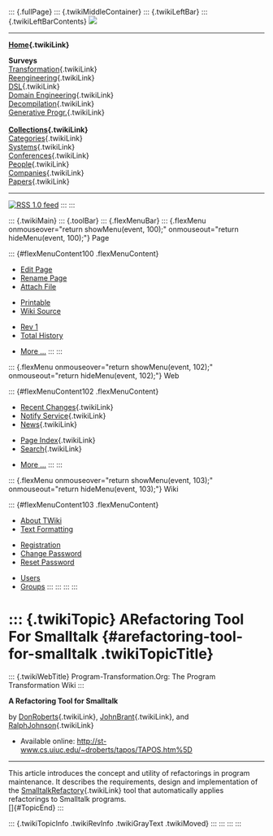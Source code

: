 ::: {.fullPage}
::: {.twikiMiddleContainer}
::: {.twikiLeftBar}
::: {.twikiLeftBarContents}
![](../pub/transformation.gif)

------------------------------------------------------------------------

**[Home](WebHome){.twikiLink}**

**Surveys**\
[Transformation](ProgramTransformation){.twikiLink}\
[Reengineering](ReengineeringWiki){.twikiLink}\
[DSL](DomainSpecificLanguages){.twikiLink}\
[Domain Engineering](DomainEngineering){.twikiLink}\
[Decompilation](DeCompilation){.twikiLink}\
[Generative Progr.](GenerativeProgrammingWiki){.twikiLink}\
\
**[Collections](CategoryCollection){.twikiLink}**\
[Categories](CategoryCategory){.twikiLink}\
[Systems](TransformationSystems){.twikiLink}\
[Conferences](TransformationConferences){.twikiLink}\
[People](TransformationPeople){.twikiLink}\
[Companies](TransformationCompanies){.twikiLink}\
[Papers](CategoryPaper){.twikiLink}

------------------------------------------------------------------------

[![](../pub/rss.gif "RSS 1.0 feed")](WebRss@skin=rss)
:::
:::

::: {.twikiMain}
::: {.toolBar}
::: {.flexMenuBar}
::: {.flexMenu onmouseover="return showMenu(event, 100);" onmouseout="return hideMenu(event, 100);"}
Page

::: {#flexMenuContent100 .flexMenuContent}
-   [Edit
    Page](http://www.program-transformation.org/edit/Transform/ARefactoringToolForSmalltalk?t=1536826422)
-   [Rename
    Page](http://www.program-transformation.org/rename/Transform/ARefactoringToolForSmalltalk)
-   [Attach
    File](http://www.program-transformation.org/attach/Transform/ARefactoringToolForSmalltalk)

<!-- -->

-   [Printable](http://www.program-transformation.org/view/Transform/ARefactoringToolForSmalltalk?skin=print.pattern)
-   [Wiki
    Source](http://www.program-transformation.org/view/Transform/ARefactoringToolForSmalltalk?skin=text&raw=on&contenttype=text/plain)

<!-- -->

-   [Rev
    1](http://www.program-transformation.org/view/Transform/ARefactoringToolForSmalltalk?rev=1.1)
-   [Total
    History](http://www.program-transformation.org/rdiff/Transform/ARefactoringToolForSmalltalk)

<!-- -->

-   [More
    \...](http://www.program-transformation.org/oops/Transform/ARefactoringToolForSmalltalk?template=oopsmore&param1=1.1&param2=1.1)
:::
:::

::: {.flexMenu onmouseover="return showMenu(event, 102);" onmouseout="return hideMenu(event, 102);"}
Web

::: {#flexMenuContent102 .flexMenuContent}
-   [Recent Changes](WebChanges){.twikiLink}
-   [Notify Service](WebNotify){.twikiLink}
-   [News](WebNews){.twikiLink}

<!-- -->

-   [Page Index](WebIndex){.twikiLink}
-   [Search](WebSearch){.twikiLink}

<!-- -->

-   [More
    \...](http://www.program-transformation.org/oops/Transform/ARefactoringToolForSmalltalk?template=oopsmore&param1=1.1&param2=1.1)
:::
:::

::: {.flexMenu onmouseover="return showMenu(event, 103);" onmouseout="return hideMenu(event, 103);"}
Wiki

::: {#flexMenuContent103 .flexMenuContent}
-   [About
    TWiki](http://www.program-transformation.org/view/TWiki/WebHome)
-   [Text
    Formatting](http://www.program-transformation.org/view/TWiki/TextFormattingRules)

<!-- -->

-   [Registration](http://www.program-transformation.org/view/TWiki/TWikiRegistration)
-   [Change
    Password](http://www.program-transformation.org/view/TWiki/ChangePassword)
-   [Reset
    Password](http://www.program-transformation.org/view/TWiki/ResetPassword)

<!-- -->

-   [Users](http://www.program-transformation.org/view/Main/TWikiUsers)
-   [Groups](http://www.program-transformation.org/view/Main/TWikiGroups)
:::
:::
:::
:::

::: {.twikiTopic}
ARefactoring Tool For Smalltalk {#arefactoring-tool-for-smalltalk .twikiTopicTitle}
===============================

::: {.twikiWebTitle}
Program-Transformation.Org: The Program Transformation Wiki
:::

**A Refactoring Tool for Smalltalk**

by [DonRoberts](DonRoberts){.twikiLink},
[JohnBrant](JohnBrant){.twikiLink}, and
[RalphJohnson](RalphJohnson){.twikiLink}

-   Available online:
    <http://st-www.cs.uiuc.edu/~droberts/tapos/TAPOS.htm%5D>

------------------------------------------------------------------------

This article introduces the concept and utility of refactorings in
program maintenance. It describes the requirements, design and
implementation of the
[SmalltalkRefactory](SmalltalkRefactory){.twikiLink} tool that
automatically applies refactorings to Smalltalk programs.\
[]{#TopicEnd}
:::

::: {.twikiTopicInfo .twikiRevInfo .twikiGrayText .twikiMoved}
:::
:::
:::
:::
